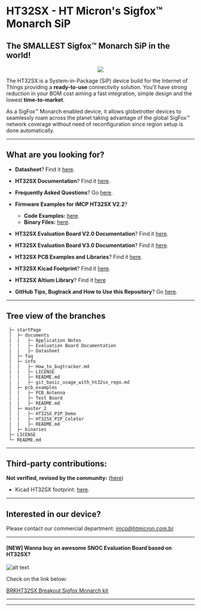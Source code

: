 # HT32SX - HT Micron's Sigfox™ Monarch SiP

## The SMALLEST Sigfox™ Monarch SiP in the world!

<div align="center">
  <img src="https://github.com/htmicron/ht32sx/blob/images/iMCP_reto.jpg">
</div>

The HT32SX is a System-in-Package (SiP) device build for the Internet of Things providing a **ready-to-use** connectivity solution.
You’ll have strong reduction in your BOM cost aiming a fast integration, simple design and the lowest **time-to-market**.

As a SigFox™ Monarch enabled device, it allows globetrotter devices to seamlessly roam across the planet taking advantage of the global SigFox™ network coverage without need of reconfiguration since region setup is done automatically.

<hr>

## What are you looking for?

* **Datasheet**? Find it [here](https://github.com/humbertokramm/ht32sx/blob/documents/HTSXMO32L%20Datasheet/DS001-HT32SX.pdf).

* **HT32SX Documentation**? Find it [here](https://github.com/humbertokramm/ht32sx/tree/documents).

* **Frequently Asked Questions**? Go [here](https://github.com/humbertokramm/ht32sx/tree/faq).

* **Firmware Examples for iMCP HT32SX V2.2**? 
  - **Code Examples:** [here](https://github.com/humbertokramm/ht32sx/tree/master_2).
  - **Binary Files:** [here](https://github.com/humbertokramm/ht32sx/tree/binaries).

* **HT32SX Evaluation Board V2.0 Documentation**? Find it [here](https://github.com/htmicron/humbertokramm/tree/documents/Evaluation%20Board%20V2.0).

* **HT32SX Evaluation Board V3.0 Documentation**? Find it [here](https://github.com/htmicron/humbertokramm/tree/documents/Evaluation%20Board%20V3.0).

* **HT32SX PCB Examples and Libraries**? Find it [here](https://github.com/humbertokramm/ht32sx/tree/pcb_examples).

* **HT32SX Kicad Footprint**? Find it [here](https://github.com/humbertokramm/thirdpartyHT32SX/tree/master/kicad).

* **HT32SX Altium Library**? Find it [here](https://www.snapeda.com/parts/HT32SXM032L/HT%20micron/view-part/?ref=search&t=ht32)

* **GitHub Tips, Bugtrack and How to Use this Repository**? Go [here](https://github.com/humbertokramm/ht32sx/tree/info).

<hr>

## Tree view of the branches

```
 ├─ startPage
 │  ├─ documents
 |  |   ├─ Application Notes
 |  |   ├─ Evaluation Board Documentation
 |  |   ├─ Datasheet
 │  ├─ faq
 │  ├─ info
 |  |   ├─ How_to_bugtracker.md
 |  |   ├─ LICENSE
 |  |   ├─ README.md
 |  |   ├─ git_basic_usage_with_ht32sx_repo.md
 │  ├─ pcb_examples
 │  |   ├─ PCB_Antenna  
 |  |   ├─ Test Board
 |  |   ├─ README.md
 │  ├─ master_2
 |  |   ├─ HT32SX_P2P_Demo
 |  |   ├─ HT32SX_P2P_Coletor
 |  |   ├─ README.md
 │  ├─ binaries
 ├─ LICENSE
 └─ README.md
```

<hr>

## Third-party contributions:

**Not verified, revised by the community:** ([here](https://github.com/humbertokramm/thirdpartyHT32SX/)) <br/>

* Kicad HT32SX footprint: [here](https://github.com/humbertokramm/thirdpartyHT32SX/tree/master/kicad).

<hr>

## Interested in our device? 

Please contact our commercial department: imcp@htmicron.com.br

<hr>

#### [NEW] Wanna buy an awesome SNOC Evaluation Board based on HT32SX? 

![alt text](https://github.com/humbertokramm/ht32sx/blob/images/snoc_board.jpg?raw=true)

Check on the link below:

[BRKHT32SX Breakout Sigfox Monarch kit](https://yadom.eu/kit-sigfox-breakout-board-brkht32sx.html)

<hr>

---

